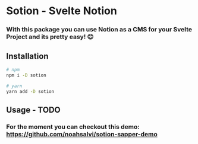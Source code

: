 # Sotion - Svelte Notion

### With this package you can use Notion as a CMS for your Svelte Project and its pretty easy! 😊<br>

## Installation

```bash
# npm
npm i -D sotion

# yarn
yarn add -D sotion
```

## Usage - TODO

### For the moment you can checkout this demo: https://github.com/noahsalvi/sotion-sapper-demo
